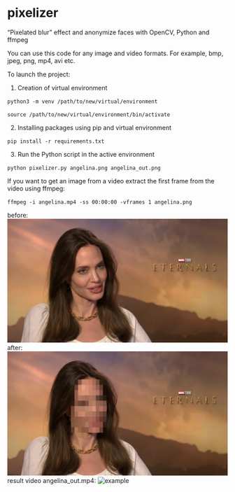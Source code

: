 # pixelizer
“Pixelated blur” effect and anonymize faces with OpenCV, Python and ffmpeg

You can use this code for any image and video formats. For example, bmp, jpeg, png, mp4, avi etc.


To launch the project:
1. Creation of virtual environment
```
python3 -m venv /path/to/new/virtual/environment
```
```
source /path/to/new/virtual/environment/bin/activate
```
2. Installing packages using pip and virtual environment
```
pip install -r requirements.txt
```
3. Run the Python script in the active environment
```
python pixelizer.py angelina.png angelina_out.png
```

If you want to get an image from a video extract the first frame from the video using ffmpeg:
```
ffmpeg -i angelina.mp4 -ss 00:00:00 -vframes 1 angelina.png
```
before:
![example](angelina.png)
after:
![example](angelina_out.png)
result video angelina_out.mp4:
![example](examples/angelina_out_8sec.gif)
